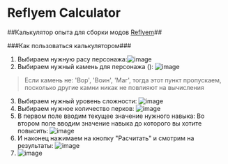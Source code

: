 # Reflyem Calculator
##Калькулятор опыта для сборки модов [Reflyem](https://discord.gg/YjBcxfBP)##

###Как пользоваться калькулятором###

1. Выбираем нужную расу персонажа:![image](https://github.com/fremov/Calculator/assets/59342062/002edfc7-30e9-478d-8843-03516d2fc8ec)
2. Выбираем нужный камень для персонажа (): ![image](https://github.com/fremov/Calculator/assets/59342062/44e40d88-02f2-4725-b43a-be4a6cdd6df3)
> Если камень не: 'Вор', 'Воин', 'Маг',
>тогда этот пункт пропускаем, посколько другие камни никак не повлияют на вычисления
3. Выбираем нужный уровень сложности: ![image](https://github.com/fremov/Calculator/assets/59342062/5bedb5db-9571-41a1-9bbb-46a06ecb8c4d)
4. Выбираем нужное количество перков: ![image](https://github.com/fremov/Calculator/assets/59342062/264c0579-a269-4ed0-8c32-eb034aa68fba)
5. В первом поле вводим текущее значение нужного навыка:
Во втором поле вводим значение навыка до которого вы хотите повысить: ![image](https://github.com/fremov/Calculator/assets/59342062/8a77856f-b94a-4e2c-8f92-737bd0f244f5)
6. И наконец нажимаем на кнопку "Расчитать" и смотрим на результаты: ![image](https://github.com/fremov/Calculator/assets/59342062/f62a729b-ec08-4977-b873-9555fcf3f870)
7. ![image](https://github.com/fremov/Calculator/assets/59342062/b37cd907-f467-4d44-9a3d-f883a27af45e)
